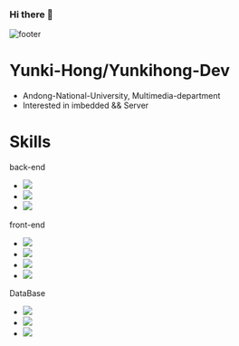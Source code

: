### Hi there 👋
![footer](https://capsule-render.vercel.app/api?section=footer)
# Yunki-Hong/Yunkihong-Dev
- Andong-National-University, Multimedia-department
- Interested in imbedded && Server

# Skills
 back-end
- <img src="https://img.shields.io/badge/java-007396?style=for-the-badge&logo=java&logoColor=white"> 
- <img src="https://img.shields.io/badge/jsp-red?style=flat-square&logo=java&logoColor=white"/>
- <img src="https://img.shields.io/badge/springboot-6DB33F?style=for-the-badge&logo=springboot&logoColor=white"> 
 front-end
- <img src="https://img.shields.io/badge/html5-E34F26?style=for-the-badge&logo=html5&logoColor=white"> 
- <img src="https://img.shields.io/badge/css-1572B6?style=for-the-badge&logo=css3&logoColor=white"> 
- <img src="https://img.shields.io/badge/javascript-F7DF1E?style=for-the-badge&logo=javascript&logoColor=black"> 
- <img src="https://img.shields.io/badge/jquery-0769AD?style=for-the-badge&logo=jquery&logoColor=white">
 DataBase
- <img src="https://img.shields.io/badge/react-61DAFB?style=for-the-badge&logo=react&logoColor=black"> 
- <img src="https://img.shields.io/badge/oracle-F80000?style=for-the-badge&logo=oracle&logoColor=white"> 
- <img src="https://img.shields.io/badge/mysql-4479A1?style=for-the-badge&logo=mysql&logoColor=white"> 
